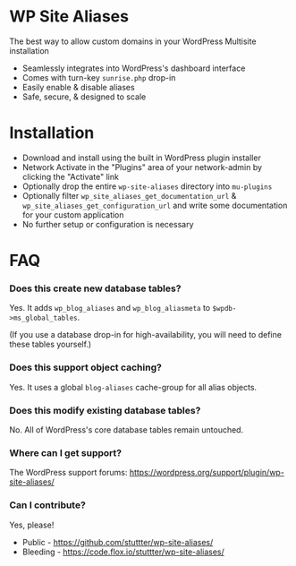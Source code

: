 # WP Site Aliases

The best way to allow custom domains in your WordPress Multisite installation

* Seamlessly integrates into WordPress's dashboard interface
* Comes with turn-key `sunrise.php` drop-in
* Easily enable & disable aliases
* Safe, secure, & designed to scale

# Installation

* Download and install using the built in WordPress plugin installer
* Network Activate in the "Plugins" area of your network-admin by clicking the "Activate" link
* Optionally drop the entire `wp-site-aliases` directory into `mu-plugins`
* Optionally filter `wp_site_aliases_get_documentation_url` & `wp_site_aliases_get_configuration_url` and write some documentation for your custom application
* No further setup or configuration is necessary

# FAQ

### Does this create new database tables?

Yes. It adds `wp_blog_aliases` and `wp_blog_aliasmeta` to `$wpdb->ms_global_tables`.

(If you use a database drop-in for high-availability, you will need to define these tables yourself.)

### Does this support object caching?

Yes. It uses a global `blog-aliases` cache-group for all alias objects.

### Does this modify existing database tables?

No. All of WordPress's core database tables remain untouched.

### Where can I get support?

The WordPress support forums: https://wordpress.org/support/plugin/wp-site-aliases/

### Can I contribute?

Yes, please!

* Public - https://github.com/stuttter/wp-site-aliases/
* Bleeding - https://code.flox.io/stuttter/wp-site-aliases/
